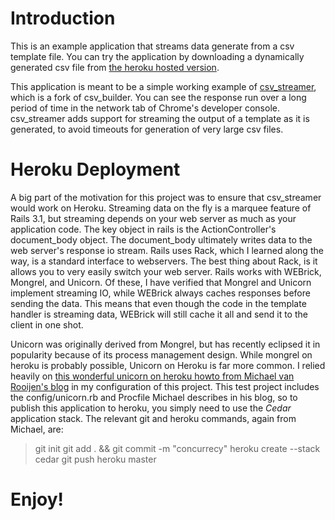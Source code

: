 # Introduction
This is an example application that streams data generate from a csv template file. You can try the application by downloading a dynamically generated csv file from [the heroku hosted version](http://testcsvstreamer.herokuapp.com/tests/massive/example.csv). 

This application is meant to be a simple working example of [csv_streamer](http://www.github/fawce/csv_builder), which is a fork of csv_builder. You can see the response run over a long period of time in the network tab of Chrome's developer console. csv_streamer adds support for streaming the output of a template as it is generated, to avoid timeouts for generation of very large csv files.


# Heroku Deployment
A big part of the motivation for this project was to ensure that csv_streamer would work on Heroku. Streaming data on the fly is a marquee feature of Rails 3.1, but streaming depends on your web server as much as your application code. The key object in rails is the ActionController's document_body object. The document_body ultimately writes data to the web server's response io stream. Rails uses Rack, which I learned along the way, is a standard interface to webservers. The best thing about Rack, is it allows you to very easily switch your web server. Rails works with WEBrick, Mongrel, and Unicorn. Of these, I have verified that Mongrel and Unicorn implement streaming IO, while WEBrick always caches responses before sending the data. This means that even though the code in the template handler is streaming data, WEBrick will still cache it all and send it to the client in one shot.

Unicorn was originally derived from Mongrel, but has recently eclipsed it in popularity because of its process management design. While mongrel on heroku is probably possible, Unicorn on Heroku is far more common. I relied heavily on [this wonderful unicorn on heroku howto from Michael van Rooijen's blog](http://michaelvanrooijen.com/articles/2011/06/01-more-concurrency-on-a-single-heroku-dyno-with-the-new-celadon-cedar-stack/) in my configuration of this project. This test project includes the config/unicorn.rb and Procfile Michael describes in his blog, so to publish this application to heroku, you simply need to use the _Cedar_ application stack. The relevant git and heroku commands, again from Michael, are:

> git init
> git add . && git commit -m "concurrecy"
> heroku create --stack cedar
> git push heroku master

# Enjoy!